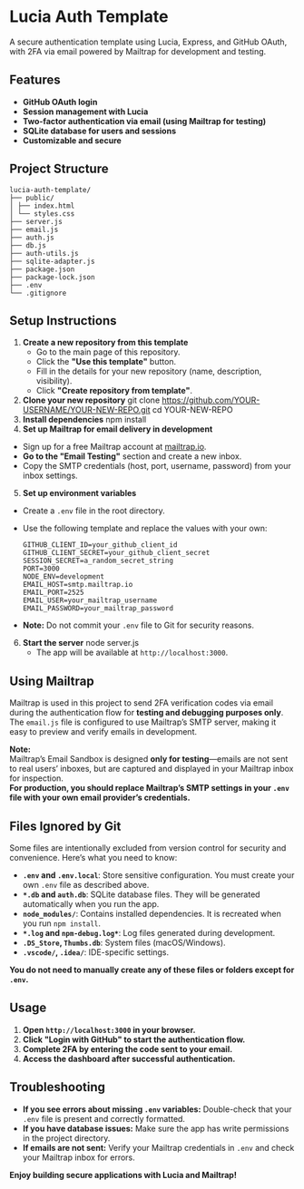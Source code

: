 # Lucia Auth Template

A secure authentication template using Lucia, Express, and GitHub OAuth, with 2FA via email powered by Mailtrap for development and testing.

## Features

- **GitHub OAuth login**
- **Session management with Lucia**
- **Two-factor authentication via email (using Mailtrap for testing)**
- **SQLite database for users and sessions**
- **Customizable and secure**

## Project Structure

```
lucia-auth-template/
├── public/
│ ├── index.html
│ └── styles.css
├── server.js
├── email.js
├── auth.js
├── db.js
├── auth-utils.js
├── sqlite-adapter.js
├── package.json
├── package-lock.json
├── .env
└── .gitignore
```

## Setup Instructions

1. **Create a new repository from this template**
   - Go to the main page of this repository.
   - Click the **"Use this template"** button.
   - Fill in the details for your new repository (name, description, visibility).
   - Click **"Create repository from template"**.
2. **Clone your new repository**
   git clone https://github.com/YOUR-USERNAME/YOUR-NEW-REPO.git
   cd YOUR-NEW-REPO
3. **Install dependencies**
   npm install
4. **Set up Mailtrap for email delivery in development**
  - Sign up for a free Mailtrap account at [mailtrap.io](https://mailtrap.io/).
  - **Go to the "Email Testing"** section and create a new inbox.
  - Copy the SMTP credentials (host, port, username, password) from your inbox settings.
5. **Set up environment variables**
  - Create a `.env` file in the root directory.
  - Use the following template and replace the values with your own:
  
    ```
    GITHUB_CLIENT_ID=your_github_client_id
    GITHUB_CLIENT_SECRET=your_github_client_secret
    SESSION_SECRET=a_random_secret_string
    PORT=3000
    NODE_ENV=development
    EMAIL_HOST=smtp.mailtrap.io
    EMAIL_PORT=2525
    EMAIL_USER=your_mailtrap_username
    EMAIL_PASSWORD=your_mailtrap_password
    ```
  - **Note:** Do not commit your `.env` file to Git for security reasons.
6. **Start the server**
   node server.js
   - The app will be available at `http://localhost:3000`.

## Using Mailtrap

Mailtrap is used in this project to send 2FA verification codes via email during the authentication flow for **testing and debugging purposes only**. The `email.js` file is configured to use Mailtrap’s SMTP server, making it easy to preview and verify emails in development.

**Note:**  
Mailtrap’s Email Sandbox is designed **only for testing**—emails are not sent to real users’ inboxes, but are captured and displayed in your Mailtrap inbox for inspection.  
**For production, you should replace Mailtrap’s SMTP settings in your `.env` file with your own email provider’s credentials.**

## Files Ignored by Git

Some files are intentionally excluded from version control for security and convenience. Here’s what you need to know:

- **`.env` and `.env.local`**: Store sensitive configuration. You must create your own `.env` file as described above.
- **`*.db` and `auth.db`**: SQLite database files. They will be generated automatically when you run the app.
- **`node_modules/`**: Contains installed dependencies. It is recreated when you run `npm install`.
- **`*.log` and `npm-debug.log*`**: Log files generated during development.
- **`.DS_Store`, `Thumbs.db`**: System files (macOS/Windows).
- **`.vscode/`, `.idea/`**: IDE-specific settings.

**You do not need to manually create any of these files or folders except for `.env`.**

## Usage

1. **Open `http://localhost:3000` in your browser.**
2. **Click "Login with GitHub" to start the authentication flow.**
3. **Complete 2FA by entering the code sent to your email.**
4. **Access the dashboard after successful authentication.**


## Troubleshooting

- **If you see errors about missing `.env` variables:** Double-check that your `.env` file is present and correctly formatted.
- **If you have database issues:** Make sure the app has write permissions in the project directory.
- **If emails are not sent:** Verify your Mailtrap credentials in `.env` and check your Mailtrap inbox for errors.

**Enjoy building secure applications with Lucia and Mailtrap!**
  
